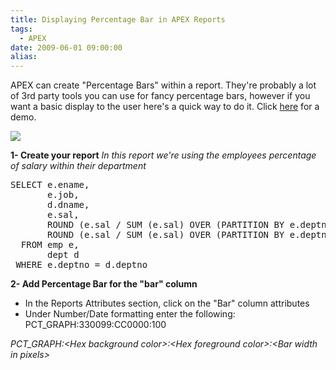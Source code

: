 ```yaml
---
title: Displaying Percentage Bar in APEX Reports
tags:
  - APEX
date: 2009-06-01 09:00:00
alias:
---
```


APEX can create "Percentage Bars" within a report. They're probably a lot of 3rd party tools you can use for fancy percentage bars, however if you want a basic display to the user here's a quick way to do it. Click [here](http://apex.oracle.com/pls/otn/f?p=20195:1600) for a demo.

[![](http://3.bp.blogspot.com/_33EF80fk9sM/Sh9QMdwQ5PI/AAAAAAAADpI/cnJJTKr2r38/s400/22_pct_bar.bmp)](http://3.bp.blogspot.com/_33EF80fk9sM/Sh9QMdwQ5PI/AAAAAAAADpI/cnJJTKr2r38/s1600-h/22_pct_bar.bmp)

<span style="font-weight: bold">1- Create your report</span>
<span style="font-style: italic">In this report we're using the employees percentage of salary within their department</span>

<pre class="brush: sql">
SELECT e.ename,
       e.job,
       d.dname,
       e.sal,
       ROUND (e.sal / SUM (e.sal) OVER (PARTITION BY e.deptno) * 100, 0) pct_dep_sal, 
       ROUND (e.sal / SUM (e.sal) OVER (PARTITION BY e.deptno) * 100, 0) bar
  FROM emp e,
       dept d
 WHERE e.deptno = d.deptno
</pre>

<span style="font-weight: bold">2- Add Percentage Bar for the "bar" column</span>
- In the Reports Attributes section, click on the "Bar" column attributes
- Under Number/Date formatting enter the following: PCT_GRAPH:330099:CC0000:100

<span style="font-style: italic">PCT_GRAPH:&lt;Hex background color&gt;:&lt;Hex foreground color&gt;:&lt;Bar width in pixels&gt;</span>